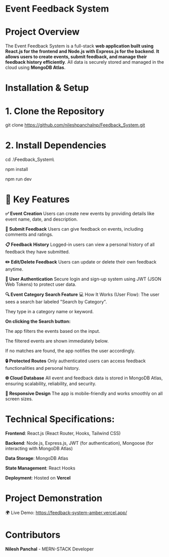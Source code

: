 # Event Feedback System

# Project Overview
The Event Feedback System is a full-stack **web application built using React.js for the frontend and Node.js with Express.js for the backend**. **It allows users to create events, submit feedback, and manage their feedback history efficiently**. All data is securely stored and managed in the cloud using **MongoDB Atlas**.

# Installation & Setup

# 1. Clone the Repository
git clone https://github.com/nileshpanchalnp/Feedback_System.git

# 2. Install Dependencies
cd .\Feedback_System\

npm install

npm run dev

# 🔑 Key Features
**✅ Event Creation**
Users can create new events by providing details like event name, date, and description.

**📝 Submit Feedback**
Users can give feedback on events, including comments and ratings.

**📋 Feedback History**
Logged-in users can view a personal history of all feedback they have submitted.

**✏️ Edit/Delete Feedback**
Users can update or delete their own feedback anytime.

**🔐 User Authentication**
Secure login and sign-up system using JWT (JSON Web Tokens) to protect user data.

**🔍 Event Category Search Feature**
💻 How It Works (User Flow):
The user sees a search bar labeled "Search by Category".

They type in a category name or keyword.

**On clicking the Search button:**

The app filters the events based on the input.

The filtered events are shown immediately below.

If no matches are found, the app notifies the user accordingly.

**🔒 Protected Routes**
Only authenticated users can access feedback functionalities and personal history.

**🌐 Cloud Database**
All event and feedback data is stored in MongoDB Atlas, ensuring scalability, reliability, and security.

**📱 Responsive Design**
The app is mobile-friendly and works smoothly on all screen sizes.

# Technical Specifications:
  **Frontend**: React.js (React Router, Hooks, Tailwind CSS)
  
  **Backend**: Node.js, Express.js, JWT (for authentication), Mongoose (for interacting with MongoDB Atlas)
  
  **Data Storage**: MongoDB Atlas
  
  **State Management**: React Hooks
  
  **Deployment**: Hosted on **Vercel** 


# Project Demonstration

🌍 Live Demo: https://feedback-system-amber.vercel.app/

# Contributors
**Nilesh Panchal** - MERN-STACK Developer

